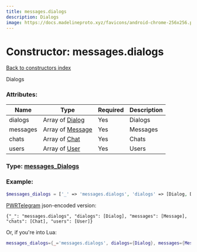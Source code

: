 ```yaml
---
title: messages.dialogs
description: Dialogs
image: https://docs.madelineproto.xyz/favicons/android-chrome-256x256.png
---
```

# Constructor: messages.dialogs  
[Back to constructors index](index.md)



Dialogs

### Attributes:

| Name     |    Type       | Required | Description |
|----------|---------------|----------|-------------|
|dialogs|Array of [Dialog](../types/Dialog.md) | Yes|Dialogs|
|messages|Array of [Message](../types/Message.md) | Yes|Messages|
|chats|Array of [Chat](../types/Chat.md) | Yes|Chats|
|users|Array of [User](../types/User.md) | Yes|Users|



### Type: [messages\_Dialogs](../types/messages_Dialogs.md)


### Example:

```php
$messages_dialogs = ['_' => 'messages.dialogs', 'dialogs' => [Dialog, Dialog], 'messages' => [Message, Message], 'chats' => [Chat, Chat], 'users' => [User, User]];
```  

[PWRTelegram](https://pwrtelegram.xyz) json-encoded version:

```
{"_": "messages.dialogs", "dialogs": [Dialog], "messages": [Message], "chats": [Chat], "users": [User]}
```


Or, if you're into Lua:

```lua
messages_dialogs={_='messages.dialogs', dialogs={Dialog}, messages={Message}, chats={Chat}, users={User}}

```


